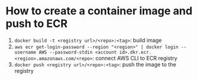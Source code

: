 # How to create a container image and push to ECR

1. `docker build -t <registry url>/<repo>:<tag>`: build image
2. `aws ecr get-login-password --region "<region>" | docker login --username AWS --password-stdin <account id>.dkr.ecr.<region>.amazonaws.com/<repo>`: connect AWS CLI to ECR registry
3. `docker push <registry url>/<repo>:<tag>`: push the image to the registry
